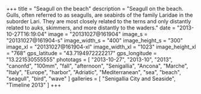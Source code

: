 +++
title = "Seagull on the beach"
description = "Seagull on the beach. Gulls, often referred to as seagulls, are seabirds of the family Laridae in the suborder Lari. They are most closely related to the terns and only distantly related to auks, skimmers, and more distantly to the waders."
date = "2013-10-27T16:19:04"
image = "20131027@161904"
image_s = "20131027@161904-s"
image_width_s = "400"
image_height_s = "300"
image_xl = "20131027@161904-xl"
image_width_xl = "1023"
image_height_xl = "768"
gps_latitude = "43.7194972222217"
gps_longitude = "13.221530555555"
phototags = [ "2013-10-27", "2013-10", "2013", "canonfd", "100mm", "fall", "afternoon", "Senigallia", "Ancona", "Marche", "Italy", "Europe", "harbor", "Adriatic", "Mediterranean", "sea", "beach", "seagull", "bird", "wave" ]
galleries = [ "Senigallia City and Seaside", "Timeline 2013" ]
+++
